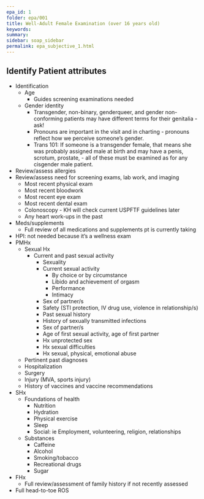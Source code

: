 ```yaml
---
epa_id: 1
folder: epa/001
title: Well-Adult Female Examination (over 16 years old)
keywords: 
summary: 
sidebar: soap_sidebar
permalink: epa_subjective_1.html
---
```


## Identify Patient attributes
- Identification
  - Age
    - Guides screening examinations needed
  - Gender identity 
    - Transgender, non-binary, genderqueer, and gender non-conforming patients may have different terms for their genitalia - ask!
    - Pronouns are important in the visit and in charting - pronouns reflect how we perceive someone’s gender.
    - Trans 101: If someone is a transgender female, that means she was probably assigned male at birth and may have a penis, scrotum, prostate, - all of these must be examined as for any cisgender male patient.
- Review/assess allergies
- Review/assess need for screening exams, lab work, and imaging
  - Most recent physical exam
  - Most recent bloodwork
  - Most recent eye exam
  - Most recent dental exam
  - Colonoscopy - KH will check current USPFTF guidelines later
  - Any heart work-ups in the past
- Meds/supplements
  - Full review of all medications and supplements pt is currently taking
- HPI: not needed because it’s a wellness exam
- PMHx
  - Sexual Hx
    - Current and past sexual activity
      - Sexuality 
      - Current sexual activity
        - By choice or by circumstance
        - Libido and achievement of orgasm
        - Performance
        - Intimacy
      - Sex of partner/s
      - Safety (STI protection, IV drug use, violence in relationship/s)
      - Past sexual history
      - History of sexually transmitted infections
      - Sex of partner/s
      - Age of first sexual activity, age of first partner
      - Hx unprotected sex
      - Hx sexual difficulties
      - Hx sexual, physical, emotional abuse
  - Pertinent past diagnoses
  - Hospitalization
  - Surgery 
  - Injury (MVA, sports injury)
  - History of vaccines and vaccine recommendations
- SHx
  - Foundations of health
    - Nutrition
    - Hydration
    - Physical exercise
    - Sleep 
    - Social: ie Employment, volunteering, religion, relationships
  - Substances
    - Caffeine
    - Alcohol
    - Smoking/tobacco
    - Recreational drugs
    - Sugar
- FHx
  - Full review/assessment of family history if not recently assessed
- Full head-to-toe ROS

